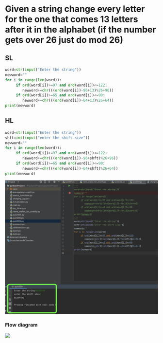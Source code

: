 # Given a string change every letter for the one that comes 13 letters after it in the alphabet (if the number gets over 26 just do mod 26)
## SL
```.py
word=str(input("Enter the string"))
newword=""
for i in range(len(word)):
     if ord(word[i])>=97 and ord(word[i])<=122:
        newword+=chr(((ord(word[i])-96+13)%26+96))
     if ord(word[i])>=65 and ord(word[i])<=90:
        newword+=chr(((ord(word[i])-64+13)%26+64))
print(newword)
```
## HL
```.py
word=str(input("Enter the string"))
shft=int(input("enter the shift size"))
newword=""
for i in range(len(word)):
     if ord(word[i])>=97 and ord(word[i])<=122:
        newword+=chr(((ord(word[i])-96+shft)%26+96))
     if ord(word[i])>=65 and ord(word[i])<=90:
        newword+=chr(((ord(word[i])-64+shft)%26+64))
print(newword)
```
![](https://github.com/AleksandarDzudzevic/Unit-1/blob/main/Quiz009test.png)
### Flow diagram
![](https://github.com/AleksandarDzudzevic/Unit-1/blob/main/Quiz009flowdiagram.jpg)
